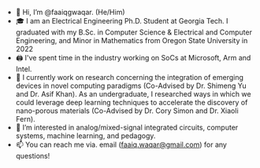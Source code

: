 - 👋 Hi, I’m @faaiqgwaqar. (He/Him)
- :mortar_board: I am an Electrical Engineering Ph.D. Student at Georgia Tech. I graduated with my B.Sc. in Computer Science & Electrical and Computer Engineering, and Minor in Mathematics from Oregon State University in 2022
- :printer: I've spent time in the industry working on SoCs at Microsoft, Arm and Intel.
- :test_tube: I currently work on research concerning the integration of emerging devices in novel computing paradigms (Co-Advised by Dr. Shimeng Yu and Dr. Asif Khan). As an undergraduate, I researched ways in which we could leverage deep learning techniques to accelerate the discovery of nano-porous materials (Co-Advised by Dr. Cory Simon and Dr. Xiaoli Fern).
- 👀 I’m interested in analog/mixed-signal integrated circuits, computer systems, machine learning, and pedagogy.
- 📫 You can reach me via. email (faaiq.waqar@gmail.com) for any questions!

<!---
faaiqgwaqar/faaiqgwaqar is a ✨ special ✨ repository because its `README.md` (this file) appears on your GitHub profile.
You can click the Preview link to take a look at your changes.
--->
